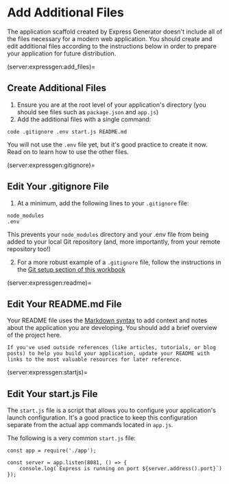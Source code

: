 # Add Additional Files
The application scaffold created by Express Generator doesn't include all of the files necessary for a modern web application. You should create and edit additional files according to the instructions below in order to prepare your application for future distribution.

(server:expressgen:add_files)=
## Create Additional Files

1. Ensure you are at the root level of your application's directory (you should see files such as `package.json` and `app.js`)
2. Add the additional files with a single command:

```
code .gitignore .env start.js README.md
```

You will not use the `.env` file yet, but it's good practice to create it now. Read on to learn how to use the other files.

(server:expressgen:gitignore)=
## Edit Your .gitignore File

1. At a minimum, add the following lines to your `.gitignore` file:

```
node_modules
.env
```

This prevents your `node_modules` directory and your .env file from being added to your local Git repository (and, more importantly, from your remote repository too!)

2. For a more robust example of a `.gitignore` file, follow the instructions in the [Git setup section of this workbook](git:init:gitignore)

(server:expressgen:readme)=
## Edit Your README.md File

Your README file uses the [Markdown syntax](https://www.markdownguide.org/basic-syntax/) to add context and notes about the application you are developing. You should add a brief overview of the project here.

```{admonition}  Pro Tip!
If you've used outside references (like articles, tutorials, or blog posts) to help you build your application, update your README with links to the most valuable resources for later reference.
```

(server:expressgen:startjs)=
## Edit Your start.js File

The `start.js` file is a script that allows you to configure your application's launch configuration. It's a good practice to keep this configuration separate from the actual app commands located in `app.js`.

The following is a very common `start.js` file:

```
const app = require('./app');

const server = app.listen(8081, () => {
    console.log(`Express is running on port ${server.address().port}`)
});
```